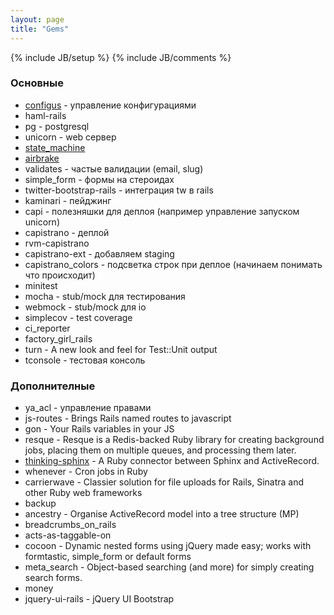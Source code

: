 ```yaml
---
layout: page
title: "Gems"
---
```

{% include JB/setup %}
{% include JB/comments %}

### Основные

* [configus](https://github.com/kaize/configus) - управление конфигурациями
* haml-rails
* pg - postgresql
* unicorn - web сервер
* [state_machine](https://github.com/pluginaweek/state_machine)
* [airbrake](https://airbrakeapp.com)
* validates - частые валидации (email, slug)
* simple_form - формы на стероидах
* twitter-bootstrap-rails - интеграция tw в rails
* kaminari - пейджинг
* capi - полезняшки для деплоя (например управление запуском unicorn)
* capistrano - деплой
* rvm-capistrano
* capistrano-ext - добавляем staging
* capistrano_colors - подсветка строк при деплое (начинаем понимать что происходит)
* minitest
* mocha - stub/mock для тестирования
* webmock - stub/mock для io
* simplecov - test coverage
* ci_reporter
* factory_girl_rails
* turn - A new look and feel for Test::Unit output
* tconsole - тестовая консоль

### Дополнителные

* ya_acl - управление правами
* js-routes - Brings Rails named routes to javascript
* gon - Your Rails variables in your JS
* resque - Resque is a Redis-backed Ruby library for creating background jobs, placing them on multiple queues, and processing them later.
* [thinking-sphinx](http://freelancing-god.github.com/ts/en/) - A Ruby connector between Sphinx and ActiveRecord.
* whenever - Cron jobs in Ruby
* carrierwave - Classier solution for file uploads for Rails, Sinatra and other Ruby web frameworks
* backup
* ancestry - Organise ActiveRecord model into a tree structure (MP)
* breadcrumbs_on_rails
* acts-as-taggable-on
* cocoon - Dynamic nested forms using jQuery made easy; works with formtastic, simple_form or default forms
* meta_search - Object-based searching (and more) for simply creating search forms.
* money
* jquery-ui-rails - jQuery UI Bootstrap

